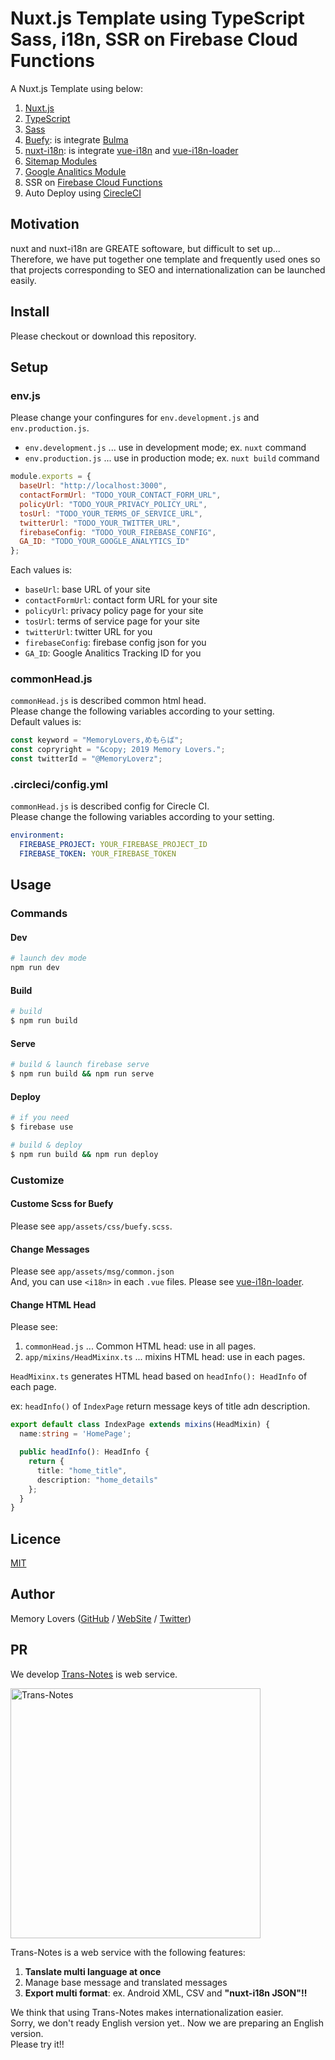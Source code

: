 # Nuxt.js Template using TypeScript Sass, i18n, SSR on Firebase Cloud Functions

A Nuxt.js Template using below:

1. [Nuxt.js](https://nuxtjs.org/)
2. [TypeScript](https://www.typescriptlang.org/)
3. [Sass](https://sass-lang.com/)
4. [Buefy](https://buefy.org/): is integrate [Bulma](https://bulma.io/)
5. [nuxt-i18n](https://github.com/nuxt-community/nuxt-i18n): is integrate [vue-i18n](https://github.com/kazupon/vue-i18n) and [vue-i18n-loader](https://github.com/kazupon/vue-i18n-loader)
6. [Sitemap Modules](https://github.com/nuxt-community/sitemap-module)
7. [Google Analitics Module](https://github.com/nuxt-community/analytics-module)
8. SSR on [Firebase Cloud Functions](https://firebase.google.com/docs/functions/)
9. Auto Deploy using [CirecleCI](https://circleci.com/)

## Motivation

nuxt and nuxt-i18n are GREATE softoware, but difficult to set up...  
Therefore, we have put together one template and frequently used ones so that projects corresponding to SEO and internationalization can be launched easily.

## Install

Please checkout or download this repository.

## Setup

### env.js

Please change your confingures for `env.development.js` and `env.production.js`.

- `env.development.js` ... use in development mode; ex. `nuxt` command
- `env.production.js` ... use in production mode; ex. `nuxt build` command

```javascript
module.exports = {
  baseUrl: "http://localhost:3000",
  contactFormUrl: "TODO_YOUR_CONTACT_FORM_URL",
  policyUrl: "TODO_YOUR_PRIVACY_POLICY_URL",
  tosUrl: "TODO_YOUR_TERMS_OF_SERVICE_URL",
  twitterUrl: "TODO_YOUR_TWITTER_URL",
  firebaseConfig: "TODO_YOUR_FIREBASE_CONFIG",
  GA_ID: "TODO_YOUR_GOOGLE_ANALYTICS_ID"
};
```

Each values is:

- `baseUrl`: base URL of your site
- `contactFormUrl`: contact form URL for your site
- `policyUrl`: privacy policy page for your site
- `tosUrl`: terms of service page for your site
- `twitterUrl`: twitter URL for you
- `firebaseConfig`: firebase config json for you
- `GA_ID`: Google Analitics Tracking ID for you

### commonHead.js

`commonHead.js` is described common html head.  
Please change the following variables according to your setting.  
Default values is:

```javascript
const keyword = "MemoryLovers,めもらば";
const copryright = "&copy; 2019 Memory Lovers.";
const twitterId = "@MemoryLoverz";
```

### .circleci/config.yml

`commonHead.js` is described config for Cirecle CI.  
Please change the following variables according to your setting.  

```yaml
environment:
  FIREBASE_PROJECT: YOUR_FIREBASE_PROJECT_ID
  FIREBASE_TOKEN: YOUR_FIREBASE_TOKEN
```

## Usage

### Commands

#### Dev

```sh
# launch dev mode
npm run dev
```

#### Build

```sh
# build
$ npm run build
```

#### Serve

```sh
# build & launch firebase serve
$ npm run build && npm run serve
```

#### Deploy

```sh
# if you need
$ firebase use

# build & deploy
$ npm run build && npm run deploy
```

### Customize

#### Custome Scss for Buefy

Please see `app/assets/css/buefy.scss`.

#### Change Messages

Please see `app/assets/msg/common.json`  
And, you can use `<i18n>` in each `.vue` files. Please see [vue-i18n-loader](https://github.com/kazupon/vue-i18n-loader).

#### Change HTML Head

Please see:

1. `commonHead.js` ... Common HTML head: use in all pages.
2. `app/mixins/HeadMixinx.ts` ... mixins HTML head: use in each pages.

`HeadMixinx.ts` generates HTML head based on `headInfo(): HeadInfo` of each page.

ex: `headInfo()` of `IndexPage` return message keys of title adn description.

```typescript
export default class IndexPage extends mixins(HeadMixin) {
  name:string = 'HomePage';

  public headInfo(): HeadInfo {
    return {
      title: "home_title",
      description: "home_details"
    };
  }
}
```

## Licence

[MIT](https://github.com/memory-lovers/nuxt-template-with-ts-sass-ssr/blob/master/LICENCE)

## Author

Memory Lovers ([GitHub](https://github.com/memory-lovers) / [WebSite](https://memory-lovers.com/) / [Twitter](https://twitter.com/MemoryLoverz))

## PR

We develop [Trans-Notes](https://trans-notes.net/) is web service.

<img src="https://trans-notes.net/img/jp/ogp.png" width="400px" title="Trans-Notes" alt="Trans-Notes"/>

Trans-Notes is a web service with the following features:

1. **Tanslate multi language at once**
2. Manage base message and translated messages
3. **Export multi format**: ex. Android XML, CSV and **"nuxt-i18n JSON"!!**

We think that using Trans-Notes makes internationalization easier.  
Sorry, we don't ready English version yet.. Now we are preparing an English version.  
Please try it!!